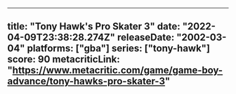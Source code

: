 
---
title: "Tony Hawk's Pro Skater 3"
date: "2022-04-09T23:38:28.274Z"
releaseDate: "2002-03-04"
platforms: ["gba"]
series: ["tony-hawk"]
score: 90
metacriticLink: "https://www.metacritic.com/game/game-boy-advance/tony-hawks-pro-skater-3"
---
